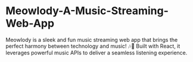 # Meowlody-A-Music-Streaming-Web-App
Meowlody is a sleek and fun music streaming web app that brings the perfect harmony between technology and music! 🎶🐾 Built with React, it leverages powerful music APIs to deliver a seamless listening experience.
